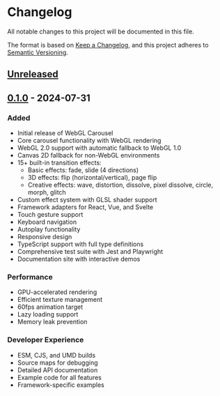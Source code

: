 # Changelog

All notable changes to this project will be documented in this file.

The format is based on [Keep a Changelog](https://keepachangelog.com/en/1.0.0/),
and this project adheres to [Semantic Versioning](https://semver.org/spec/v2.0.0.html).

## [Unreleased]

## [0.1.0] - 2024-07-31

### Added
- Initial release of WebGL Carousel
- Core carousel functionality with WebGL rendering
- WebGL 2.0 support with automatic fallback to WebGL 1.0
- Canvas 2D fallback for non-WebGL environments
- 15+ built-in transition effects:
  - Basic effects: fade, slide (4 directions)
  - 3D effects: flip (horizontal/vertical), page flip
  - Creative effects: wave, distortion, dissolve, pixel dissolve, circle, morph, glitch
- Custom effect system with GLSL shader support
- Framework adapters for React, Vue, and Svelte
- Touch gesture support
- Keyboard navigation
- Autoplay functionality
- Responsive design
- TypeScript support with full type definitions
- Comprehensive test suite with Jest and Playwright
- Documentation site with interactive demos

### Performance
- GPU-accelerated rendering
- Efficient texture management
- 60fps animation target
- Lazy loading support
- Memory leak prevention

### Developer Experience
- ESM, CJS, and UMD builds
- Source maps for debugging
- Detailed API documentation
- Example code for all features
- Framework-specific examples

[Unreleased]: https://github.com/northprint/webgl-carousel/compare/v0.1.0...HEAD
[0.1.0]: https://github.com/northprint/webgl-carousel/releases/tag/v0.1.0